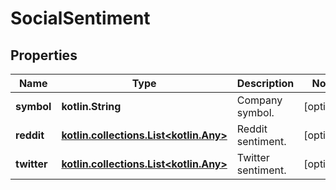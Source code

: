 
# SocialSentiment

## Properties
Name | Type | Description | Notes
------------ | ------------- | ------------- | -------------
**symbol** | **kotlin.String** | Company symbol. |  [optional]
**reddit** | [**kotlin.collections.List&lt;kotlin.Any&gt;**](kotlin.Any.md) | Reddit sentiment. |  [optional]
**twitter** | [**kotlin.collections.List&lt;kotlin.Any&gt;**](kotlin.Any.md) | Twitter sentiment. |  [optional]



